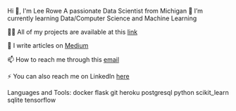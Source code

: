 Hi 👋, I'm Lee Rowe
A passionate Data Scientist from Michigan
🌱 I’m currently learning Data/Computer Science and Machine Learning

👨‍💻 All of my projects are available at this [link](https://github.com/leecrowe)

📝 I write articles on [Medium](https://medium.com/@leerowe)

📫 How to reach me through this [email](leerowe.business@gmail.com)

⚡ You can also reach me on LinkedIn [here](https://www.linkedin.com/in/lee-rowe-59895620a)


Languages and Tools:
docker flask git heroku postgresql python scikit_learn sqlite tensorflow
